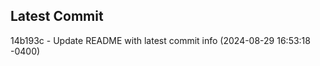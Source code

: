 
## Latest Commit
14b193c - Update README with latest commit info (2024-08-29 16:53:18 -0400) <Yunxi-Zhou>
